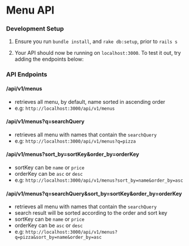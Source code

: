 # Menu API

### Development Setup

1. Ensure you run `bundle install`, and `rake db:setup`, prior to `rails s`

2. Your API should now be running on `localhost:3000`. To test it out, try adding the endpoints below:

### API Endpoints

#### /api/v1/menus

* retrieves all menu, by default, name sorted in ascending order
* e.g: `http://localhost:3000/api/v1/menus`

#### /api/v1/menus?q=searchQuery

* retrieves all menu with names that contain the `searchQuery`
* e.g: `http://localhost:3000/api/v1/menus?q=pizza`

#### /api/v1/menus?sort_by=sortKey&order_by=orderKey

* sortKey can be `name` or `price`
* orderKey can be `asc` or `desc`
* e.g: `http://localhost:3000/api/v1/menus?sort_by=name&order_by=asc`

#### /api/v1/menus?q=searchQuery&sort_by=sortKey&order_by=orderKey 

* retrieves all menu with names that contain the `searchQuery`
* search result will be sorted according to the order and sort key
* sortKey can be `name` or `price`
* orderKey can be `asc` or `desc`
* e.g: `http://localhost:3000/api/v1/menus?q=pizza&sort_by=name&order_by=asc`


